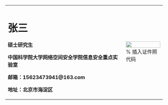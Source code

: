 <table border="0">
  <tr>
    <td width="75%">
      <h1>张三</h1>
      <p><b>硕士研究生</b></p>
      <p><b>中国科学院大学网络空间安全学院信息安全重点实验室</b></p>
      <p><b>邮箱：15623473941@163.com</b></p>
      <p><b>地址：北京市海淀区</b></p>
    </td>
    <td width="25%">
      <img src="/img/myphoto.jpg" width="100%">      % 插入证件照代码
    </td>
  </tr>
</table>
